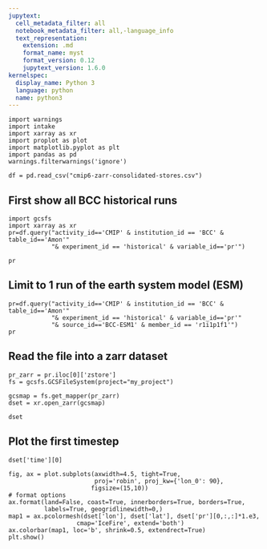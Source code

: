 ```yaml
---
jupytext:
  cell_metadata_filter: all
  notebook_metadata_filter: all,-language_info
  text_representation:
    extension: .md
    format_name: myst
    format_version: 0.12
    jupytext_version: 1.6.0
kernelspec:
  display_name: Python 3
  language: python
  name: python3
---
```


```{code-cell} ipython3
import warnings
import intake
import xarray as xr 
import proplot as plot 
import matplotlib.pyplot as plt 
import pandas as pd
warnings.filterwarnings('ignore')
```

```{code-cell} ipython3
df = pd.read_csv("cmip6-zarr-consolidated-stores.csv")
```

## First show all BCC historical runs

```{code-cell} ipython3
import gcsfs
import xarray as xr
pr=df.query("activity_id=='CMIP' & institution_id == 'BCC' & table_id=='Amon'"
            "& experiment_id == 'historical' & variable_id=='pr'")
```

```{code-cell} ipython3
pr
```

## Limit to 1 run of the earth system model (ESM)

```{code-cell} ipython3
pr=df.query("activity_id=='CMIP' & institution_id == 'BCC' & table_id=='Amon'"
            "& experiment_id == 'historical' & variable_id=='pr'"
            "& source_id=='BCC-ESM1' & member_id == 'r1i1p1f1'")
pr
```

## Read the file into a zarr dataset

```{code-cell} ipython3
pr_zarr = pr.iloc[0]['zstore']
fs = gcsfs.GCSFileSystem(project="my_project")
```

```{code-cell} ipython3
gcsmap = fs.get_mapper(pr_zarr)
dset = xr.open_zarr(gcsmap)
```

```{code-cell} ipython3
dset
```

## Plot the first timestep

```{code-cell} ipython3
dset['time'][0]
```

```{code-cell} ipython3
fig, ax = plot.subplots(axwidth=4.5, tight=True,
                        proj='robin', proj_kw={'lon_0': 90},
                       figsize=(15,10))
# format options
ax.format(land=False, coast=True, innerborders=True, borders=True,
          labels=True, geogridlinewidth=0,)
map1 = ax.pcolormesh(dset['lon'], dset['lat'], dset['pr'][0,:,:]*1.e3,
                   cmap='IceFire', extend='both')
ax.colorbar(map1, loc='b', shrink=0.5, extendrect=True)
plt.show()
```

```{code-cell} ipython3

```

```{code-cell} ipython3

```
